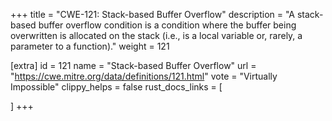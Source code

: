 +++
title = "CWE-121: Stack-based Buffer Overflow"
description	= "A stack-based buffer overflow condition is a condition where the buffer being overwritten is allocated on the stack (i.e., is a local variable or, rarely, a parameter to a function)."
weight = 121

[extra]
id = 121
name = "Stack-based Buffer Overflow"
url = "https://cwe.mitre.org/data/definitions/121.html"
vote = "Virtually Impossible"
clippy_helps = false
rust_docs_links = [
	
]
+++

